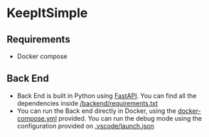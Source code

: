 # KeepItSimple

## Requirements 
 - Docker compose 


## Back End 
 - Back End is built in Python using [FastAPI](https://fastapi.tiangolo.com/). You can find all the dependencies inside [/backend/requirements.txt](https://github.com/DavideBran/KeepItSimple/blob/initial-back-end/backend/requirements.txt)
 - You can run the Back end directly in Docker, using the [docker-compose.yml](https://github.com/DavideBran/KeepItSimple/blob/initial-back-end/docker-compose.yml) provided. You can run the debug mode using
    the configuration provided on [.vscode/launch.json](https://github.com/DavideBran/KeepItSimple/blob/initial-back-end/.vscode/launch.json)
